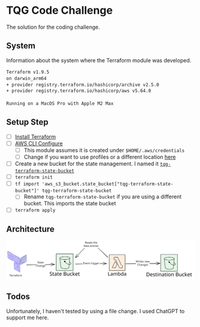 # TQG Code Challenge

The solution for the coding challenge.

## System

Information about the system where the Terraform module was developed.

```sh
Terraform v1.9.5
on darwin_arm64
+ provider registry.terraform.io/hashicorp/archive v2.5.0
+ provider registry.terraform.io/hashicorp/aws v5.64.0

Running on a MacOS Pro with Apple M2 Max
```

## Setup Step

- [ ] [Install Terraform](https://developer.hashicorp.com/terraform/install)
- [ ] [AWS CLI Configure](https://docs.aws.amazon.com/cli/latest/userguide/cli-chap-configure.html)
  - [ ] This module assumes it is created under `$HOME/.aws/credentials`
  - [ ] Change if you want to use profiles or a different location [here](./providers.tf#L17)
- [ ] Create a new bucket for the state management. I named it [`tqg-terraform-state-bucket`](./providers.tf#L3)
- [ ] `terraform init`
- [ ] `tf import 'aws_s3_bucket.state_bucket["tqg-terraform-state-bucket"]' tqg-terraform-state-bucket`
  - [ ] Rename `tqg-terraform-state-bucket` if you are using a different bucket. This imports the state bucket
- [ ] `terraform apply`

## Architecture

![Architecture](./architecture.excalidraw.svg)

## Todos

Unfortunately, I haven't tested by using a file change.
I used ChatGPT to support me here.